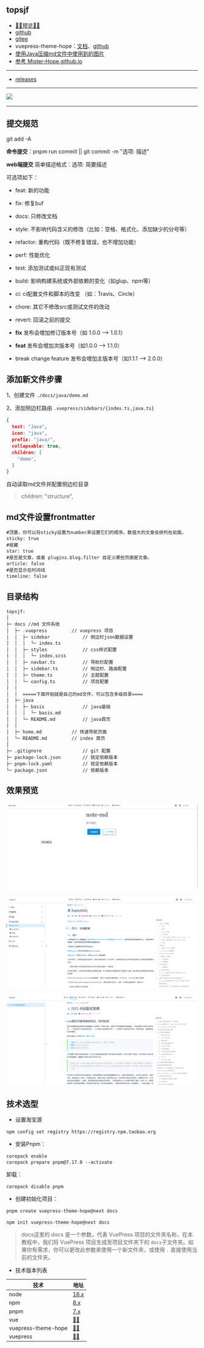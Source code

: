 ## topsjf

- [🚀🚀预览🚀🚀](https://topsjf.github.io/)
- [github](https://github.com/topsjf/topsjf)
- [gitee](https://gitee.com/topsjf/topsjf)
- vuepress-theme-hope：[文档](https://vuepress-theme-hope.github.io/v2/zh/)、[github](https://github.com/vuepress-theme-hope/vuepress-theme-hope)
- [使用Java压缩md文件中使用到的图片](https://gitee.com/cps007/imgfileserve)
- [参考 Mister-Hope.github.io](https://github.com/Mister-Hope/Mister-Hope.github.io)


--------
- [releases](https://github.com/topsjf/topsjf/releases)


-------

[![](https://developer.stackblitz.com/img/open_in_stackblitz.svg)](https://stackblitz.com/github/topsjf/topsjf)

-------

## 提交规范

git add -A

**命令提交**：pnpm run commit || git commit -m "选项: 描述"

**web端提交** 简单描述格式：选项: 简要描述

可选项如下：

- feat: 新的功能
- fix: 修复buf
- docs: 只修改文档
- style: 不影响代码含义的修改（比如：空格、格式化、添加缺少的分号等）
- refactor: 重构代码（既不修复错误，也不增加功能）
- perf: 性能优化
- test: 添加测试或纠正现有测试
- build: 影响构建系统或外部依赖的变化（如glup、npm等）
- ci: ci配置文件和脚本的改变 （如：Travis、Circle）
- chore: 其它不修改src或测试文件的改动
- revert: 回滚之前的提交

- **fix** 发布会增加修订版本号（如 1.0.0 –> 1.0.1）
- **feat** 发布会增加次版本号（如1.0.0 –> 1.1.0）
- break change feature 发布会增加主版本号（如1.1.1 –> 2.0.0）

## 添加新文件步骤

1、创建文件 `./docs/java/demo.md`

2、添加侧边栏路由 `.vuepress/sidebars/{index.ts,java.ts}`

```json
{
  text: "Java",
  icon: "java",
  prefix: "java/",
  collapsable: true,
  children: [
    "demo",
  ]
}
```

自动读取md文件并配置侧边栏目录

> children: "structure",


## md文件设置frontmatter

```text
#顶置，你可以将sticky设置为number来设置它们的顺序。数值大的文章会排列在前面。
sticky: true
#收藏
star: true
#是否是文章，或者 plugins.blog.filter 自定义哪些页面是文章。
article: false
#是否显示在时间线
timeline: false
```


## 目录结构

```text
topsjf:
│
├─ docs //md 文件系统 
│  ├─ .vuepress         // vuepress 项目 
│  │  ├─ sidebar            // 侧边栏json数据设置 
│  │  │  └─ index.ts 
│  │  ├─ styles             // css样式配置 
│  │  │  └─ index.scss 
│  │  ├─ navbar.ts          // 导航栏配置 
│  │  ├─ sidebar.ts         // 侧边栏、路由配置 
│  │  ├─ theme.ts           // 主题配置 
│  │  └─ config.ts          // 项目配置 
│  │   
│  │  =====下面开始就是自己的md文件，可以包含多级目录==== 
│  ├─ java 
│  │  ├─ basis              // java基础
│  │  │  └─ basis.md
│  │  └─ README.md          // java首页
│  │
│  ├─ home.md           // 快速导航页面
│  └─ README.md         // index 首页
│
├─ .gitignore               // git 配置 
├─ package-lock.json        // 锁定依赖版本
├─ pnpm-lock.yaml           // 锁定依赖版本
└─ package.json             // 依赖版本

```

## 效果预览

![](./img/true-img.png)

![](./img/true-img-1.png)

![](./img/true-img-2.png)

## 技术选型

- 设置淘宝源

```shell
npm config set registry https://registry.npm.taobao.org
```

- 安装Pnpm：

```shell
corepack enable
corepack prepare pnpm@7.17.0 --activate
```
卸载：

```shell
corepack disable pnpm
```

- 创建初始化项目： 


```shell
pnpm create vuepress-theme-hope@next docs
```

```shell
npm init vuepress-theme-hope@next docs

```

> docs这里的 docs 是一个参数，代表 VuePress 项目的文件夹名称，在本教程中，我们将 VuePress 项目生成至项目文件夹下的 `docs`子文件夹。如果你有需求，你可以更改此参数来使用一个新文件夹，或使用 `.` 直接使用当前的文件夹。

- 技术版本列表

| 技术                      | 地址                                                                                                |
|-------------------------|---------------------------------------------------------------------------------------------------|
| node                    | <a href="https://www.npmjs.com/package/node" target="_blank">16.x</a>                          |
| npm                     | <a href="https://www.npmjs.com/package/npm" target="_blank">8.x</a>                            |
| pnpm                    | <a href="https://www.npmjs.com/package/pnpm" target="_blank">7.x</a>                           |
| vue                     | <a href="https://www.npmjs.com/package/vue" target="_blank">🚀🚀</a>                           |
| vuepress-theme-hope     | <a href="https://www.npmjs.com/package/vuepress-theme-hope" target="_blank">🚀🚀</a>           |
| vuepress                | <a href="https://www.npmjs.com/package/vuepress" target="_blank">🚀🚀</a>                      |
